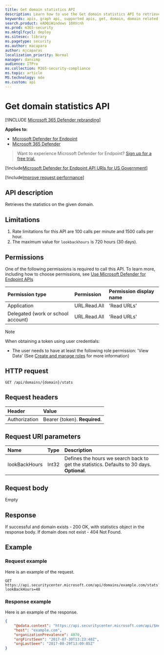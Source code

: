 ```yaml
---
title: Get domain statistics API
description: Learn how to use the Get domain statistics API to retrieve the statistics on the given domain in Microsoft Defender for Endpoint.
keywords: apis, graph api, supported apis, get, domain, domain related devices
search.product: eADQiWindows 10XVcnh
ms.prod: m365-security
ms.mktglfcycl: deploy
ms.sitesec: library
ms.pagetype: security
ms.author: macapara
author: mjcaparas
localization_priority: Normal
manager: dansimp
audience: ITPro
ms.collection: M365-security-compliance
ms.topic: article
MS.technology: mde
ms.custom: api
---
```


# Get domain statistics API

[!INCLUDE [Microsoft 365 Defender rebranding](../../includes/microsoft-defender.md)]

**Applies to:**
- [Microsoft Defender for Endpoint](https://go.microsoft.com/fwlink/p/?linkid=2154037)
- [Microsoft 365 Defender](https://go.microsoft.com/fwlink/?linkid=2118804)

> Want to experience Microsoft Defender for Endpoint? [Sign up for a free trial.](https://signup.microsoft.com/create-account/signup?products=7f379fee-c4f9-4278-b0a1-e4c8c2fcdf7e&ru=https://aka.ms/MDEp2OpenTrial?ocid=docs-wdatp-exposedapis-abovefoldlink)

[!include[Microsoft Defender for Endpoint API URIs for US Government](../../includes/microsoft-defender-api-usgov.md)]

[!include[Improve request performance](../../includes/improve-request-performance.md)]

## API description

Retrieves the statistics on the given domain.

## Limitations

1. Rate limitations for this API are 100 calls per minute and 1500 calls per hour.
2. The maximum value for `lookbackhours` is 720 hours (30 days).

## Permissions

One of the following permissions is required to call this API. To learn more, including how to choose permissions, see [Use Microsoft Defender for Endpoint APIs](apis-intro.md)

Permission type|Permission|Permission display name
:---|:---|:---
Application|URL.Read.All|'Read URLs'
Delegated (work or school account)|URL.Read.All|'Read URLs'

> [!NOTE]
> When obtaining a token using user credentials:
>
> - The user needs to have at least the following role permission: 'View Data' (See [Create and manage roles](user-roles.md) for more information)

## HTTP request

```http
GET /api/domains/{domain}/stats
```

## Request headers

Header|Value
:---|:---
Authorization|Bearer {token}. **Required**.

## Request URI parameters

Name|Type|Description
:---|:---|:---
lookBackHours|Int32|Defines the hours we search back to get the statistics. Defaults to 30 days. **Optional**.

## Request body

Empty

## Response

If successful and domain exists - 200 OK, with statistics object in the response body. If domain does not exist - 404 Not Found.

## Example

### Request example

Here is an example of the request.

```http
GET https://api.securitycenter.microsoft.com/api/domains/example.com/stats?lookBackHours=48
```

### Response example

Here is an example of the response.

```json
{
    "@odata.context": "https://api.securitycenter.microsoft.com/api/$metadata#microsoft.windowsDefenderATP.api.InOrgDomainStats",
    "host": "example.com",
    "organizationPrevalence": 4070,
    "orgFirstSeen": "2017-07-30T13:23:48Z",
    "orgLastSeen": "2017-08-29T13:09:05Z"
}
```
